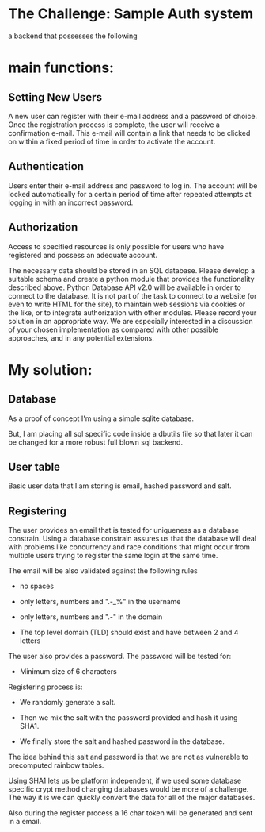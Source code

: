 The Challenge: Sample Auth system
================================================

a backend that possesses the following

main functions:
===============

Setting New Users
-----------------

A new user can register with their e-mail address and a password of choice. Once the
registration process is complete, the user will receive a confirmation e-mail. This e-mail will
contain a link that needs to be clicked on within a fixed period of time in order to activate
the account.

Authentication
--------------


Users enter their e-mail address and password to log in. The account will be locked
automatically for a certain period of time after repeated attempts at logging in with an
incorrect password.

Authorization
---------------
Access to specified resources is only possible for users who have registered and possess an
adequate account.



The necessary data should be stored in an SQL database. Please develop a suitable
schema and create a python module that provides the functionality described above.
Python Database API v2.0 will be available in order to connect to the database.
It is not part of the task to connect to a website (or even to write HTML for the site), to
maintain web sessions via cookies or the like, or to integrate authorization with other
modules.
Please record your solution in an appropriate way. We are especially interested in a
discussion of your chosen implementation as compared with other possible approaches,
and in any potential extensions.

My solution:
============

Database
---------

As a proof of concept I'm using a simple sqlite database.

But, I am placing all sql specific code inside a dbutils file so that later it can be changed for a more robust full blown sql backend.

User table
-----------

Basic user data that I am storing is email, hashed password and salt.

Registering
-----------

The user provides an email that is tested for uniqueness as a database constrain. Using a database constrain assures us that the database will deal with problems like concurrency and race conditions that might occur from multiple users trying to register the same login at the same time.

The email will be also validated against the following rules

  * no spaces

  * only letters, numbers and ".-_%" in the username
  
  * only letters, numbers and ".-" in the domain 
  
  * The top level domain (TLD) should exist and have between 2 and 4 letters 

The user also provides a password. The password will be tested for:

  * Minimum size of 6 characters 

Registering process is:

  * We randomly generate a salt. 
    
  * Then we mix the salt with the password provided and hash it using SHA1. 
 
  * We finally store the salt and hashed password in the database.

The idea behind this salt and password is that we are not as vulnerable to precomputed rainbow tables.

Using SHA1 lets us be platform independent, if we used some database specific crypt method changing databases would be more of a challenge. The way it is we can quickly convert the data for all of the major databases.

Also during the register process a 16 char token will be generated and sent in a email.
 

 





